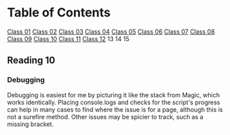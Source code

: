 # Table of Contents

[Class 01](class-01.md)
[Class 02](class-02.md)
[Class 03](class-03.md)
[Class 04](class-04.md)
[Class 05](class-05.md)
[Class 06](class-06.md)
[Class 07](class-07.md)
[Class 08](class-08.md)
[Class 09](class-09.md)
[Class 10](class-10.md)
[Class 11](class-11.md)
[Class 12](class-12.md)
13
14
15

## Reading 10

### Debugging

Debugging is easiest for me by picturing it like the stack from Magic, which works identically. Placing console.logs and checks for the script's progress can help in many cases to find where the issue is for a page, although this is not a surefire method. Other issues may be spicier to track, such as a missing bracket.
